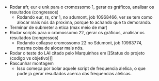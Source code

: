 - Rodar afr, eur e unk para o cromossomo 1, gerar os gráficos, analisar os resultados (congressos)
	- Rodando eur, rs, chr 1, no sdumont, job 10968466, ver se tem como alocar mais nós da proxima, porque to achando que ta demorando.
- Terminar de submeter a etica (max meio de mar)
- Rodar scripts para o cromossomo 22, gerar os gráficos, analisar os resultados (congressos)
	- Rodando collapse cromossomo 22 no Sdumont, job 10963774, mesma coisa de alocar mais nós. 
- Rodar o teste do LAI citado pelo Marquinhos em [[Status do projeto (codigo vs objetivo)]]
- Rascunhar montagem
	- Isso começa por bolar aquele script de frequencia alelica, o que pode ja gerar resultados acerca das frequencias alelicas.